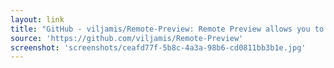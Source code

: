 ```yaml
---
layout: link
title: "GitHub - viljamis/Remote-Preview: Remote Preview allows you to preview any URL on large number of mobile devices simultaneously."
source: 'https://github.com/viljamis/Remote-Preview'
screenshot: 'screenshots/ceafd77f-5b8c-4a3a-98b6-cd0811bb3b1e.jpg'
---
```



